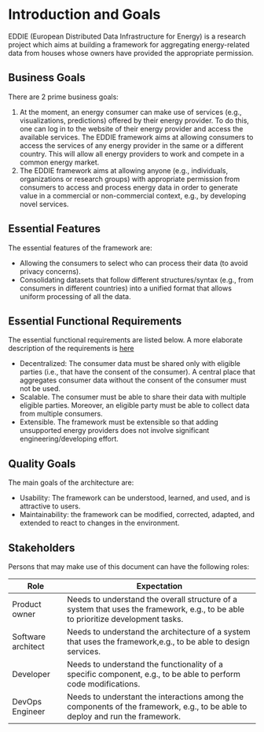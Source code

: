 # Introduction and Goals

<!-- Describes the relevant requirements and the driving forces that software architects and the development team must consider. These include

-   underlying business goals,
-   essential features,
-   essential functional requirements,
-   quality goals for the architecture and
-   relevant stakeholders and their expectations -->

EDDIE (European Distributed Data Infrastructure for Energy) is a research project which aims at building a framework for aggregating energy-related data from houses whose owners have provided the appropriate permission.

## Business Goals

There are 2 prime business goals:
1. At the moment, an energy consumer can make use of services (e.g., visualizations, predictions) offered by their energy provider. To do this, one can log in to the website of their energy provider and access the available services. The EDDIE framework aims at allowing consumers to access the services of any energy provider in the same or a different country. This will allow all energy providers to work and compete in a common energy market.
1. The EDDIE framework aims at allowing anyone (e.g., individuals, organizations or research groups) with appropriate permission from consumers to access and process energy data in order to generate value in a commercial or non-commercial context, e.g., by developing novel services. 

## Essential Features

The essential features of the framework are:
- Allowing the consumers to select who can process their data (to avoid privacy concerns).
- Consolidating datasets that follow different structures/syntax (e.g., from consumers in different countries) into a unified format that allows uniform processing of all the data.

## Essential Functional Requirements

The essential functional requirements are listed below. A more elaborate description of the requirements is [here](../10-quality-requirements/)
- Decentralized: The consumer data must be shared only with eligible parties (i.e., that have the consent of the consumer). A central place that aggregates consumer data without the consent of the consumer must not be used.
- Scalable. The consumer must be able to share their data with multiple eligible parties. Moreover, an eligible party must be able to collect data from multiple consumers.
- Extensible. The framework must be extensible so that adding unsupported energy providers does not involve significant engineering/developing effort.

## Quality Goals

<!-- The top three (max five) quality goals for the architecture whose
fulfillment is of the highest importance to the major stakeholders. We
mean quality goals for the architecture. Don't confuse them with
project goals. They are not necessarily identical.

A table with quality goals and concrete scenarios, ordered by priorities -->

The main goals of the architecture are:
<!-- (based on the ISO 25010 standard) -->
- Usability: The framework can be understood, learned, and used, and is attractive to users.
- Maintainability: the framework can be modified, corrected, adapted, and extended to react to changes in the environment.


## Stakeholders

<!-- Explicit overview of stakeholders of the system, i.e. all persons, roles
or organizations that

-   should know the architecture

-   have to be convinced of the architecture

-   have to work with the architecture or with code

-   need the documentation of the architecture for their work

-   have to come up with decisions about the system or its development -->

Persons that may make use of this document can have the following roles:

| Role | Expectation |
|-|-|
| Product owner | Needs to understand the overall structure of a system that uses the framework, e.g., to be able to prioritize development tasks. |
| Software architect | Needs to understand the architecture of a system that uses the framework,e.g., to be able to design services. |
| Developer | Needs to understand the functionality of a specific component, e.g., to be able to perform code modifications. |
| DevOps Engineer | Needs to understant the interactions among the components of the framework, e.g., to be able to deploy and run the framework. |